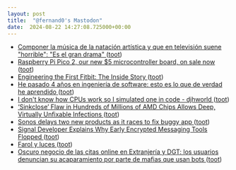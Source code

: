 ```yaml
---
layout: post
title:  "@fernand0's Mastodon"
date:  2024-08-22 14:27:08.725000+00:00
---
```

*  [Componer la música de la natación artística y que en televisión suene "horrible": "Es el gran drama" ](https://www.eldiario.es/cultura/musica/componer-musica-natacion-artistica-television-suene-horrible-gran-drama_1_11578180.htm) ([toot](https://mastodon.social/@fernand0/113006138404466654))
*  [Raspberry Pi Pico 2, our new $5 microcontroller board, on sale now   ](https://www.raspberrypi.com/news/raspberry-pi-pico-2-our-new-5-microcontroller-board-on-sale-now/) ([toot](https://mastodon.social/@fernand0/113005980966434588))
*  [Engineering the First Fitbit: The Inside Story ](https://spectrum.ieee.org/fitbi) ([toot](https://mastodon.social/@fernand0/113005585607592257))
*  [He pasado 4 años en ingeniería de software: esto es lo que de verdad he aprendido ](https://www.genbeta.com/desarrollo/he-pasado-4-anos-ingenieria-software-esto-que-verdad-he-aprendid) ([toot](https://mastodon.social/@fernand0/113005436935286019))
*  [I don't know how CPUs work so I simulated one in code - djhworld ](https://djharper.dev/post/2019/05/21/i-dont-know-how-cpus-work-so-i-simulated-one-in-code) ([toot](https://mastodon.social/@fernand0/113005196986162204))
*  [‘Sinkclose’ Flaw in Hundreds of Millions of AMD Chips Allows Deep, Virtually Unfixable Infections ](https://www.wired.com/story/amd-chip-sinkclose-flaw) ([toot](https://mastodon.social/@fernand0/113005024482543807))
*  [Sonos delays two new products as it races to fix buggy app ](https://www.theverge.com/2024/8/7/24215589/sonos-q3-2024-earnings-ace-headphone-buggy-ap) ([toot](https://mastodon.social/@fernand0/113004711404453939))
*  [Signal Developer Explains Why Early Encrypted Messaging Tools Flopped  ](https://www.pcmag.com/news/signal-developer-explains-why-early-encrypted-messaging-tools-flopped) ([toot](https://mastodon.social/@fernand0/113004583706722628))
*  [Farol y luces ](https://www.flickr.com/photos/fernand0/53916231720) ([toot](https://mastodon.social/@fernand0/113004541177792800))
*  [Oscuro negocio de las citas online en Extranjería y DGT: los usuarios denuncian su acaparamiento por parte de mafias que usan bots ](https://www.genbeta.com/seguridad/oscuro-negocio-citas-online-extranjeria-dgt-usuarios-denuncian-su-acaparamiento-parte-mafias-que-usan-bot) ([toot](https://mastodon.social/@fernand0/113003844143248077))
